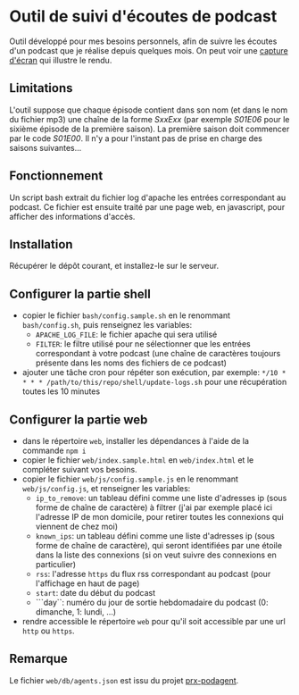 # Outil de suivi d'écoutes de podcast

Outil développé pour mes besoins personnels, afin de suivre les écoutes d'un podcast que je réalise depuis quelques mois. On peut voir une [capture d'écran](screenshot.png) qui illustre le rendu.

## Limitations

L'outil suppose que chaque épisode contient dans son nom (et dans le nom du fichier mp3) une chaîne de la forme *SxxExx* (par exemple *S01E06* pour le sixième épisode de la première saison). La première saison doit commencer par le code *S01E00*. Il n'y a pour l'instant pas de prise en charge des saisons suivantes...

## Fonctionnement

Un script bash extrait du fichier log d'apache les entrées correspondant au podcast. Ce fichier est ensuite traité par une page web, en javascript, pour afficher des informations d'accès.

## Installation

Récupérer le dépôt courant, et installez-le sur le serveur.

## Configurer la partie shell

* copier le fichier ```bash/config.sample.sh``` en le renommant ```bash/config.sh```, puis renseignez les variables:
    * ```APACHE_LOG_FILE```: le fichier apache qui sera utilisé
    * ```FILTER```: le filtre utilisé pour ne sélectionner que les entrées correspondant à votre podcast (une chaîne de caractères toujours présente dans les noms des fichiers de ce podcast)
* ajouter une tâche cron pour répéter son exécution, par exemple: ```*/10 * * * * /path/to/this/repo/shell/update-logs.sh``` pour une récupération toutes les 10 minutes

## Configurer la partie web

* dans le répertoire ```web```, installer les dépendances à l'aide de la commande ```npm i```
* copier le fichier ```web/index.sample.html``` en ```web/index.html``` et le compléter suivant vos besoins.
* copier le fichier ```web/js/config.sample.js``` en le renommant ```web/js/config.js```, et renseigner les variables:
    * ```ip_to_remove```: un tableau défini comme une liste d'adresses ip (sous forme de chaîne de caractère) à filtrer (j'ai par exemple placé ici l'adresse IP de mon domicile, pour retirer toutes les connexions qui viennent de chez moi)
    * ```known_ips```: un tableau défini comme une liste d'adresses ip (sous forme de chaîne de caractère), qui seront identifiées par une étoile dans la liste des connexions (si on veut suivre des connexions en particulier)
    * ```rss```: l'adresse ```https``` du flux rss correspondant au podcast (pour l'affichage en haut de page)
    * ```start```: date du début du podcast
    * ```day``: numéro du jour de sortie hebdomadaire du podcast (0: dimanche, 1: lundi, ...)
* rendre accessible le répertoire ```web``` pour qu'il soit accessible par une url ```http``` ou ```https```.

## Remarque

Le fichier ```web/db/agents.json``` est issu du projet [prx-podagent](https://github.com/PRX/prx-podagent).
